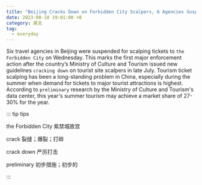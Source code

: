 ```yaml
---
title: "Beijing Cracks Down on Forbidden City Scalpers, 6 Agencies Suspended"
date: 2023-08-10 19:01:00 +8
category: 英文
tag:
  - everyday
---
```


Six travel agencies in Beijing were suspended for scalping tickets to `the Forbidden City` on Wednesday. This marks the first major enforcement action after the country’s Ministry of Culture and Tourism issued new guidelines `cracking down` on tourist site scalpers in late July. Tourism ticket scalping has been a long-standing problem in China, especially during the summer when demand for tickets to major tourist attractions is highest. According to `preliminary` research by the Ministry of Culture and Tourism's data center, this year's summer tourism may achieve a market share of 27-30% for the year.

::: tip tips

the Forbidden City 紫禁城故宫

crack 裂缝；爆裂；打碎

crack down 严厉打击

preliminary 初步措施；初步的

:::
